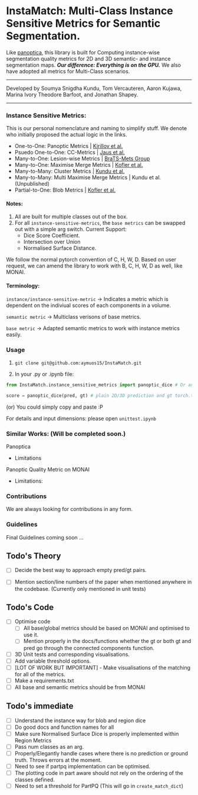 # InstaMatch: Multi-Class Instance Sensitive Metrics for Semantic Segmentation. 

Like [panoptica](https://github.com/BrainLesion/panoptica/tree/main), this library is built for Computing instance-wise segmentation quality metrics for 2D and 3D semantic- and instance segmentation maps.  ***Our difference: Everything is on the GPU.*** We also have adopted all metrics for Multi-Class scenarios.


---
Developed by Soumya Snigdha Kundu, Tom Vercauteren, Aaron Kujawa, Marina Ivory Theodore Barfoot, and Jonathan Shapey.
___


### Instance Sensitive Metrics:

This is our personal nomenclature and naming to simplify stuff. We denote who initially proposed the actual logic in the links.

- One-to-One: Panoptic Metrics | [Kirillov et al.](https://arxiv.org/abs/1801.00868)
- Psuedo One-to-One: CC-Metrics | [Jaus et al.](https://arxiv.org/abs/2410.18684)
- Many-to-One: Lesion-wise Metrics | [BraTS-Mets Group](https://github.com/rachitsaluja/BraTS-2023-Metrics)
- Many-to-One: Maximise Merge Metrics | [Kofler et al.](https://arxiv.org/abs/2312.02608)
- Many-to-Many: Cluster Metrics | [Kundu et al.](https://www.spiedigitallibrary.org/conference-proceedings-of-spie/13407/1340711/Cluster-dice--a-simple-and-fast-approach-for-instance/10.1117/12.3047296.short)
- Many-to-Many: Multi Maximise Merge Metrics | Kundu et al. (Unpublished)
- Partial-to-One: Blob Metrics | [Kofler et al.](https://arxiv.org/abs/2205.08209)

#### Notes:

1. All are built for multiple classes out of the box.
2. For all `instance-sensitive-metrics`, the `base metrics` can be swapped out with a simple arg switch. Current Support:
   - Dice Score Coefficient.
   - Intersection over Union
   - Normalised Surface Distance. 

  We follow the normal pytorch convention of C, H, W, D. Based on user request, we can amend the library to work with B, C, H, W, D as well, like MONAI.

#### Terminology:

`instance/instance-sensitive-metric` -> Indicates a metric which is dependent on the indiviual scores of each components in a volume.

`semantic metric` -> Multiclass verisons of base metrics.

`base metric` -> Adapted semantic metrics to work with instance metrics easily.

### Usage

1. `git clone git@github.com:aymuos15/InstaMatch.git`

2. In your .py or .ipynb file: 

```python
from InstaMatch.instance_sensitive_metrics import panoptic_dice # Or any of the other 3.

score = panoptic_dice(pred, gt) # plain 2D/3D prediction and gt torch.tensor.
```

(or) You could simply copy and paste :P

For details and input dimensions: please open `unittest.ipynb`

### Similar Works: (Will be completed soon.)

Panoptica

- Limitations

Panoptic Quality Metric on MONAI

- Limitations:

### Contributions

We are always looking for contributions in any form.

### Guidelines
Final Guidelines coming soon ...

## Todo's Theory
- [ ] Decide the best way to approach empty pred/gt pairs.
- [ ] Mention section/line numbers of the paper when mentioned anywhere in the codebase. (Currently only mentioned in unit tests)


## Todo's Code
- [ ] Optimise code
  - [ ] All base/global metrics should be based on MONAI and optimised to use it. 
  - [ ] Mention properly in the docs/functions whether the gt or both gt and pred go through the connected components function.
- [ ] 3D Unit tests and corresponding visualisations.
- [ ] Add variable threshold options.
- [ ] [LOT OF WORK BUT IMPORTANT] - Make visualisations of the matching for all of the metrics.
- [ ] Make a requirements.txt
- [ ] All base and semantic metrics should be from MONAI

## Todo's immediate
- [ ] Understand the instance way for blob and region dice
- [ ] Do good docs and function names for all
- [ ] Make sure Normalised Surface Dice is properly implemented within Region Metrics
- [ ] Pass num classes as an arg.
- [ ] Properly/Elegantly handle cases where there is no prediction or ground truth. Throws errors at the moment.
- [ ] Need to see if partpq implementation can be optimised.
- [ ] The plotting code in part aware should not rely on the ordering of the classes defined.
- [ ] Need to set a threshold for PartPQ (This will go in `create_match_dict`)